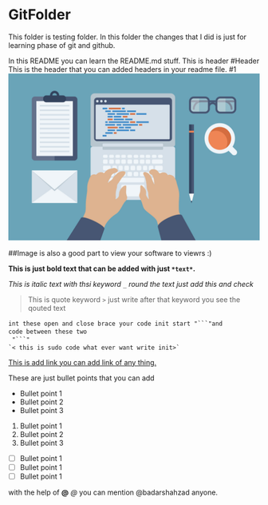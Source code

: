 
# GitFolder

This folder is testing folder. In this folder the changes that I did is 
just for learning phase of git and github.


In this README you can learn the README.md stuff.
This is header
#Header
	This is the header that you can added headers in your readme file. 
#1 
![Image text :Good: Alt text](https://github.com/badarshahzad/GitFolder/blob/master/image1.jpg "Optional Title")

##Image is also a good part to view your software to viewrs :) 

**This is just bold text that can be added with just `*text*`.**

_This is italic text with thsi keyword `_` round the text just add this and check_

>This is quote keyword `>` just write after that keyword you see the qouted text 

```
int these open and close brace your code init start "```"and 
code between these two 
 "```"
`< this is sudo code what ever want write init>`
```
[This is add link you can add link of any thing.](https://github.com/badarshahzad/GitFolder)

These are just bullet points that you can add 

- Bullet point 1
- Bullet point 2
- Bullet point 3

1. Bullet point 1
2. Bullet point 2
3. Bullet point 3

- [ ] Bullet point 1
- [ ] Bullet point 1
- [ ] Bullet point 1

with the help of **@** *@* you can mention  @badarshahzad anyone.
